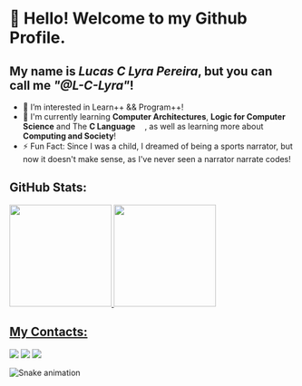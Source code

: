 # 👋 Hello! Welcome to my Github Profile.
## My name is <i>Lucas C Lyra Pereira</i>, but you can call me <i>"@L-C-Lyra"</i>!

- 👀 I’m interested in Learn++ && Program++!
- 🌱 I'm currently learning <b>Computer Architectures</b>, <b>Logic for Computer Science</b> and The <b>C Language</b> <img loading="lazy" src="https://cdn.jsdelivr.net/gh/devicons/devicon@latest/icons/c/c-plain.svg" width="12.5" height="12.5"/>, as well as learning more about <b>Computing and Society</b>!
- ⚡ Fun Fact: Since I was a child, I dreamed of being a sports narrator, but now it doesn't make sense, as I've never seen a narrator narrate codes!

## GitHub Stats:
<div>
<a href="https://github.com/L-C-Lyra">
<img loading="lazy" height="180em" src="https://github-readme-stats.vercel.app/api/top-langs/?username=L-C-Lyra&layout=compact&langs_count=7&theme=ambient_gradient"/>
<img loading="lazy" height="180em" src="https://github-readme-stats.vercel.app/api?username=L-C-Lyra&show_icons=true&theme=ambient_gradient&include_all_commits=true&count_private=true"/>
</div>

## My Contacts:
<div>
<a href="https://instagram.com/luclycp/" target="_blank"><img loading="lazy" src="https://img.shields.io/badge/-Instagram-%23E4405F?style=for-the-badge&logo=instagram&logoColor=white" target="_blank"></a>
<a href = "mailto:lucas.c.lyra.p@gmail.com"><img loading="lazy" src="https://img.shields.io/badge/Gmail-D14836?style=for-the-badge&logo=gmail&logoColor=white" target="_blank"></a>
<a href="https://www.linkedin.com/in/L-C-Lyra/" target="_blank"><img loading="lazy" src="https://img.shields.io/badge/-LinkedIn-%230077B5?style=for-the-badge&logo=linkedin&logoColor=white" target="_blank"></a>   
</div>

![Snake animation](https://github.com/L-C-Lyra/L-C-Lyra/blob/output/github-contribution-grid-snake.svg)
